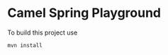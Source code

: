 Camel Spring Playground
====================================

To build this project use

    mvn install

